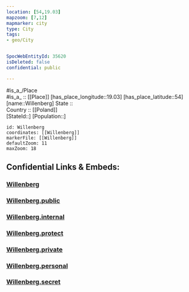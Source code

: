 ```yaml
---
location: [54,19.03] 
mapzoom: [7,12] 
mapmarker: city 
type: City
tags:
- geo/City


SpocWebEntityId: 35620
isDeleted: false
confidential: public

---
```

#is_a_/Place  
#is_a_ :: [[Place]] 
[has_place_longitude::19.03] 
[has_place_latitude::54] 
[name::Willenberg] 
State ::  
Country :: [[Poland]]  
[StateId::] 
[Population::] 



```leaflet
id: Willenberg
coordinates: [[Willenberg]] 
markerFile: [[Willenberg]] 
defaultZoom: 11 
maxZoom: 18
```


## Confidential Links & Embeds: 

### [Willenberg](/_Standards/Earth/Continent/Europe/Europe~East/Poland/Provinces~Poland/Pomeranian/City/Willenberg.md) 

### [Willenberg.public](/_public/Earth/Continent/Europe/Europe~East/Poland/Provinces~Poland/Pomeranian/City/Willenberg.public.md) 

### [Willenberg.internal](/_internal/Earth/Continent/Europe/Europe~East/Poland/Provinces~Poland/Pomeranian/City/Willenberg.internal.md) 

### [Willenberg.protect](/_protect/Earth/Continent/Europe/Europe~East/Poland/Provinces~Poland/Pomeranian/City/Willenberg.protect.md) 

### [Willenberg.private](/_private/Earth/Continent/Europe/Europe~East/Poland/Provinces~Poland/Pomeranian/City/Willenberg.private.md) 

### [Willenberg.personal](/_personal/Earth/Continent/Europe/Europe~East/Poland/Provinces~Poland/Pomeranian/City/Willenberg.personal.md) 

### [Willenberg.secret](/_secret/Earth/Continent/Europe/Europe~East/Poland/Provinces~Poland/Pomeranian/City/Willenberg.secret.md)

